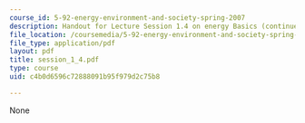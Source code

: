 ```yaml
---
course_id: 5-92-energy-environment-and-society-spring-2007
description: Handout for Lecture Session 1.4 on energy Basics (continued).
file_location: /coursemedia/5-92-energy-environment-and-society-spring-2007/c4b0d6596c72888091b95f979d2c75b8_session_1_4.pdf
file_type: application/pdf
layout: pdf
title: session_1_4.pdf
type: course
uid: c4b0d6596c72888091b95f979d2c75b8

---
```

None